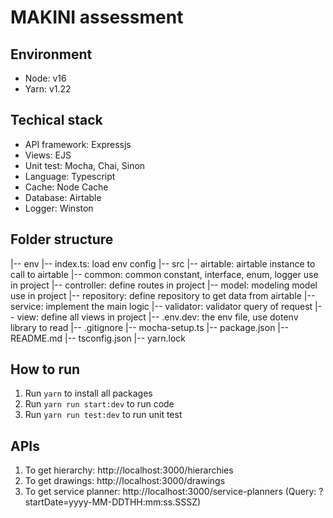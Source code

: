 # MAKINI assessment

## Environment

- Node: v16
- Yarn: v1.22

## Techical stack

- API framework: Expressjs
- Views: EJS
- Unit test: Mocha, Chai, Sinon
- Language: Typescript
- Cache: Node Cache
- Database: Airtable
- Logger: Winston

## Folder structure
|-- env
    |-- index.ts: load env config
|-- src
    |-- airtable: airtable instance to call to airtable
    |-- common: common constant, interface, enum, logger use in project
    |-- controller: define routes in project
    |-- model: modeling model use in project
    |-- repository: define repository to get data from airtable
    |-- service: implement the main logic 
    |-- validator: validator query of request
    |-- view: define all views in project
|-- .env.dev: the env file, use dotenv library to read
|-- .gitignore
|-- mocha-setup.ts
|-- package.json
|-- README.md
|-- tsconfig.json
|-- yarn.lock

## How to run

  1. Run `yarn` to install all packages
  2. Run `yarn run start:dev` to run code
  3. Run `yarn run test:dev` to run unit test

## APIs

  1. To get hierarchy: http://localhost:3000/hierarchies
  2. To get drawings: http://localhost:3000/drawings
  3. To get service planner: http://localhost:3000/service-planners (Query: ?startDate=yyyy-MM-DDTHH:mm:ss.SSSZ)

